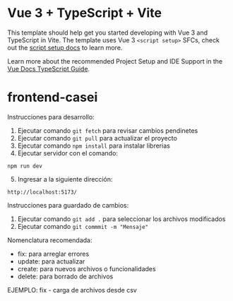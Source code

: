 # Vue 3 + TypeScript + Vite

This template should help get you started developing with Vue 3 and TypeScript in Vite. The template uses Vue 3 `<script setup>` SFCs, check out the [script setup docs](https://v3.vuejs.org/api/sfc-script-setup.html#sfc-script-setup) to learn more.

Learn more about the recommended Project Setup and IDE Support in the [Vue Docs TypeScript Guide](https://vuejs.org/guide/typescript/overview.html#project-setup).

# frontend-casei

Instrucciones para desarrollo:

1. Ejecutar comando `git fetch` para revisar cambios pendinetes
2. Ejecutar comando `git pull` para actualizar el proyecto
3. Ejecutar comando `npm install` para instalar librerias
4. Ejecutar servidor con el comando:
```
npm run dev
```

5. Ingresar a la siguiente dirección:
```
http://localhost:5173/
```

Instrucciones para guardado de cambios:

1. Ejecutar comando ``git add .`` para seleccionar los archivos modificados
2. Ejecutar comando ``git commmit -m "Mensaje"``

Nomenclatura recomendada:

- fix: para arreglar errores
- update: para actualizar
- create: para nuevos archivos o funcionalidades
- delete: para borrado de archivos

EJEMPLO: fix - carga de archivos desde csv

